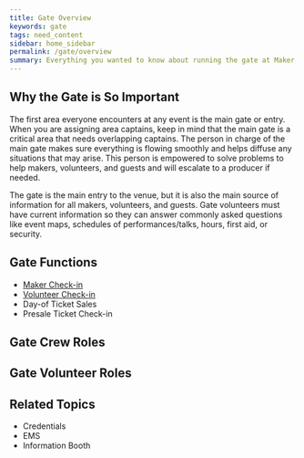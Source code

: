 ```yaml
---
title: Gate Overview
keywords: gate
tags: need_content
sidebar: home_sidebar
permalink: /gate/overview
summary: Everything you wanted to know about running the gate at Maker Faire Orlando
---
```


## Why the Gate is So Important
The first area everyone encounters at any event is the main gate or entry. When you are assigning area captains, keep in mind that the main gate is a critical area that needs overlapping captains. The person in charge of the main gate makes sure everything is flowing smoothly and helps diffuse any situations that may arise. This person is empowered to solve problems to help makers, volunteers, and guests and will escalate to a producer if needed.

The gate is the main entry to the venue, but it is also the main source of information for all makers, volunteers, and guests. Gate volunteers must have current information so they can answer commonly asked questions like event maps, schedules of performances/talks, hours, first aid, or security.

## Gate Functions

* [Maker Check-in](/gate/maker-check-in)
* [Volunteer Check-in](/gate/volunteer-check-in)
* Day-of Ticket Sales
* Presale Ticket Check-in

## Gate Crew Roles


## Gate Volunteer Roles


## Related Topics
* Credentials
* EMS
* Information Booth
